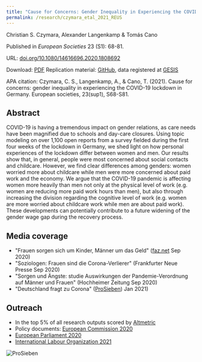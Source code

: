 ```yaml
---
title: "Cause for Concerns: Gender Inequality in Experiencing the COVID-19 Lockdown in Germany"
permalink: /research/czymara_etal_2021_REUS
---
```

Christian S. Czymara, Alexander Langenkamp & Tomás Cano

Published in *European Societies* 23 (S1): 68-81.

URL: [doi.org/10.1080/14616696.2020.1808692](https://doi.org/10.1080/14616696.2020.1808692)

Download: [PDF](https://czymara.github.io/files/Czymara_2021_Cause-for-concerns.pdf)
Replication material: [GitHub](https://github.com/czymara/perceiving-COVID19-in-Germany), data registered at [GESIS](https://doi.org/10.7802/2034)


APA citation: Czymara, C. S., Langenkamp, A., & Cano, T. (2021). Cause for concerns: gender inequality in experiencing the COVID-19 lockdown in Germany. European societies, 23(sup1), S68-S81.

Abstract
------
COVID-19 is having a tremendous impact on gender relations, as care needs have been magnified due to schools and day-care closures. Using topic modeling on over 1,100 open reports from a survey fielded during the first four weeks of the lockdown in Germany, we shed light on how personal experiences of the lockdown differ between women and men. Our results show that, in general, people were most concerned about social contacts and childcare. However, we find clear differences among genders: women worried more about childcare while men were more concerned about paid work and the economy. We argue that the COVID-19 pandemic is affecting women more heavily than men not only at the physical level of work (e.g. women are reducing more paid work hours than men), but also through increasing the division regarding the cognitive level of work (e.g. women are more worried about childcare work while men are about paid work). These developments can potentially contribute to a future widening of the gender wage gap during the recovery process.


Media coverage
------
- "Frauen sorgen sich um Kinder, Männer um das Geld" ([faz.net](https://www.faz.net/aktuell/rhein-main/soziologen-der-uni-frankfurt-corona-krise-bestaetigt-traditionelle-rollenmuster-16948955.html) Sep 2020)
- "Soziologen: Frauen sind die Corona-Verlierer" (Frankfurter Neue Presse Sep 2020)
- "Sorgen und Ängste: studie Auswirkungen der Pandemie-Verordnung auf Männer und Frauen" (Hochheimer Zeitung Sep 2020)
- "Deutschland fragt zu Corona" ([ProSieben](https://www.facebook.com/ProSieben/photos/a.437610102920/10158221703007921)) Jan 2021)

Outreach
------
- In the top 5% of all research outputs scored by [Altmetric](https://routledge.altmetric.com/details/88965599)
- Policy documents: [European Commission 2020](https://op.europa.eu/en/publication-detail/-/publication/a1016d77-2562-11eb-9d7e-01aa75ed71a1/language-en/format-PDF/source-174747154)
- [European Parliament 2020](https://op.europa.eu/en/publication-detail/-/publication/ecfe8a54-4f04-11eb-b59f-01aa75ed71a1/language-en/format-PDF/source-183317381)
- [International Labour Organization 2021](https://www.ilo.org/ilc/ILCSessions/109/reports/reports-to-the-conference/WCMS_792123/lang--en/index.htm)

![ProSieben](https://czymara.github.io/files/media_2021_ProSieben.jpg)


